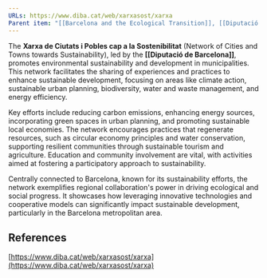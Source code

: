 ```yaml
---
URLs: https://www.diba.cat/web/xarxasost/xarxa
Parent item: "[[Barcelona and the Ecological Transition]], [[Diputació de Barcelona]]"
---
```

The **Xarxa de Ciutats i Pobles cap a la Sostenibilitat** (Network of Cities and Towns towards Sustainability), led by the **[[Diputació de Barcelona]]**, promotes environmental sustainability and development in municipalities. This network facilitates the sharing of experiences and practices to enhance sustainable development, focusing on areas like climate action, sustainable urban planning, biodiversity, water and waste management, and energy efficiency.

Key efforts include reducing carbon emissions, enhancing energy sources, incorporating green spaces in urban planning, and promoting sustainable local economies. The network encourages practices that regenerate resources, such as circular economy principles and water conservation, supporting resilient communities through sustainable tourism and agriculture. Education and community involvement are vital, with activities aimed at fostering a participatory approach to sustainability.

Centrally connected to Barcelona, known for its sustainability efforts, the network exemplifies regional collaboration's power in driving ecological and social progress. It showcases how leveraging innovative technologies and cooperative models can significantly impact sustainable development, particularly in the Barcelona metropolitan area.

## References

[https://www.diba.cat/web/xarxasost/xarxa](https://www.diba.cat/web/xarxasost/xarxa)